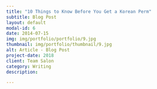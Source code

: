 ```yaml
---
title: "10 Things to Know Before You Get a Korean Perm"
subtitle: Blog Post
layout: default
modal-id: 6
date: 2014-07-15
img: img/portfolio/portfolio/9.jpg
thumbnail: img/portfolio/thumbnail/9.jpg
alt: Article - Blog Post
project-date: 2018
client: Team Salon
category: Writing
description:

---
```

